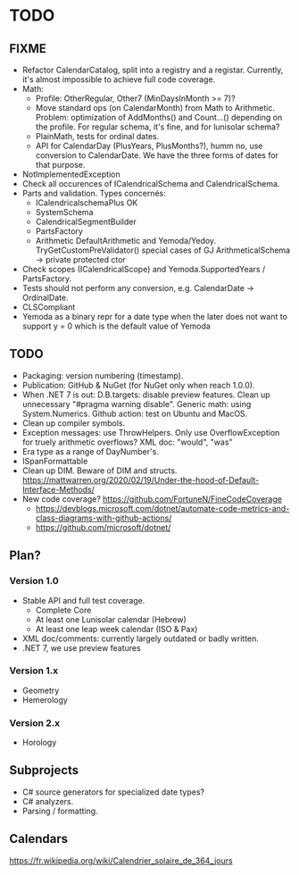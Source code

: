 ﻿TODO
====

FIXME
-----

- Refactor CalendarCatalog, split into a registry and a registar.
  Currently, it's almost impossible to achieve full code coverage.
- Math:
  * Profile: OtherRegular, Other7 (MinDaysInMonth >= 7)?
  * Move standard ops (on CalendarMonth) from Math to Arithmetic.
    Problem: optimization of AddMonths() and Count...() depending on the profile.
    For regular schema, it's fine, and for lunisolar schema?
  * PlainMath, tests for ordinal dates.
  * API for CalendarDay (PlusYears, PlusMonths?), humm no, use conversion to
    CalendarDate. We have the three forms of dates for that purpose.
- NotImplementedException
- Check all occurences of ICalendricalSchema and CalendricalSchema.
- Parts and validation.
  Types concernés:
  - ICalendricalschemaPlus OK
  - SystemSchema
  - CalendricalSegmentBuilder
  - PartsFactory
  - Arithmetic
  DefaultArithmetic and Yemoda/Yedoy.
  TryGetCustomPreValidator() special cases of GJ
  ArithmeticalSchema -> private protected ctor
- Check scopes (ICalendricalScope) and Yemoda.SupportedYears / PartsFactory.
- Tests should not perform any conversion, e.g. CalendarDate -> OrdinalDate.
- CLSCompliant
- Yemoda as a binary repr for a date type when the later does not want to
  support y = 0 which is the default value of Yemoda


TODO
----

- Packaging: version numbering (timestamp).
- Publication: GitHub & NuGet (for NuGet only when reach 1.0.0).
- When .NET 7 is out:
  D.B.targets: disable preview features.
  Clean up unnecessary "#pragma warning disable".
  Generic math: using System.Numerics.
  Github action: test on Ubuntu and MacOS.
- Clean up compiler symbols.
- Exception messages: use ThrowHelpers.
  Only use OverflowException for truely arithmetic overflows?
  XML doc: "would", "was"
- Era type as a range of DayNumber's.
- ISpanFormattable
- Clean up DIM.
  Beware of DIM and structs.
  https://mattwarren.org/2020/02/19/Under-the-hood-of-Default-Interface-Methods/
- New code coverage? https://github.com/FortuneN/FineCodeCoverage
  - https://devblogs.microsoft.com/dotnet/automate-code-metrics-and-class-diagrams-with-github-actions/
  - https://github.com/microsoft/dotnet/


Plan?
-----

### Version 1.0
- Stable API and full test coverage.
  * Complete Core
  * At least one Lunisolar calendar (Hebrew)
  * At least one leap week calendar (ISO & Pax)
- XML doc/comments: currently largely outdated or badly written.
- .NET 7, we use preview features

### Version 1.x
- Geometry
- Hemerology

### Version 2.x
- Horology


Subprojects
-----------

- C# source generators for specialized date types?
- C# analyzers.
- Parsing / formatting.


Calendars
---------

https://fr.wikipedia.org/wiki/Calendrier_solaire_de_364_jours
